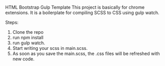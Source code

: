 HTML Bootstrap Gulp Template
This project is basically for chrome extensions. It is a boilerplate for compiling SCSS to CSS using gulp watch.

Steps: 
1. Clone the repo
2. run npm install
3. run gulp watch. 
4. Start writing your scss in main.scss. 
5. As soon as you save the main.scss, the .css files will be refreshed with new code.
 
